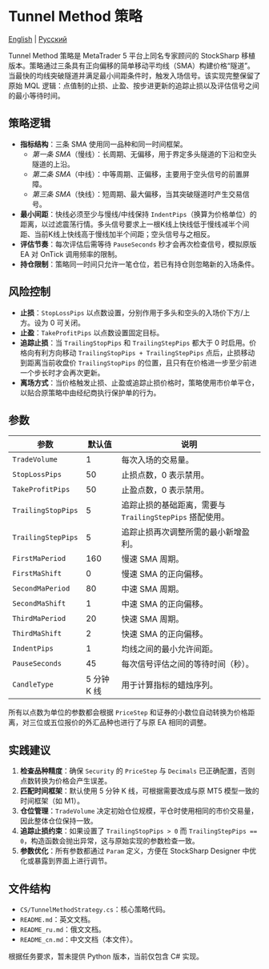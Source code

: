 # Tunnel Method 策略

[English](README.md) | [Русский](README_ru.md)

Tunnel Method 策略是 MetaTrader 5 平台上同名专家顾问的 StockSharp 移植版本。策略通过三条具有正向偏移的简单移动平均线（SMA）构建价格“隧道”。当最快的均线突破隧道并满足最小间距条件时，触发入场信号。该实现完整保留了原始 MQL 逻辑：点值制的止损、止盈、按步进更新的追踪止损以及评估信号之间的最小等待时间。

## 策略逻辑

- **指标结构**：三条 SMA 使用同一品种和同一时间框架。
  - *第一条 SMA*（慢线）：长周期、无偏移，用于界定多头隧道的下沿和空头隧道的上沿。
  - *第二条 SMA*（中线）：中等周期、正偏移，主要用于空头信号的前置屏障。
  - *第三条 SMA*（快线）：短周期、最大偏移，当其突破隧道时产生交易信号。
- **最小间距**：快线必须至少与慢线/中线保持 `IndentPips`（换算为价格单位）的距离，以过滤震荡行情。多头信号要求上一根K线上快线低于慢线减半个间距、当前K线上快线高于慢线加半个间距；空头信号与之相反。
- **评估节奏**：每次评估后需等待 `PauseSeconds` 秒才会再次检查信号，模拟原版 EA 对 OnTick 调用频率的限制。
- **持仓限制**：策略同一时间只允许一笔仓位，若已有持仓则忽略新的入场条件。

## 风险控制

- **止损**：`StopLossPips` 以点数设置，分别作用于多头和空头的入场价下方/上方。设为 0 可关闭。
- **止盈**：`TakeProfitPips` 以点数设置固定目标。
- **追踪止损**：当 `TrailingStopPips` 和 `TrailingStepPips` 都大于 0 时启用。价格向有利方向移动 `TrailingStopPips + TrailingStepPips` 点后，止损移动到距离当前收盘价 `TrailingStopPips` 的位置，且只有在价格进一步至少前进一个步长时才会再次更新。
- **离场方式**：当价格触发止损、止盈或追踪止损价格时，策略使用市价单平仓，以贴合原策略中由经纪商执行保护单的行为。

## 参数

| 参数 | 默认值 | 说明 |
|------|--------|------|
| `TradeVolume` | 1 | 每次入场的交易量。 |
| `StopLossPips` | 50 | 止损点数，0 表示禁用。 |
| `TakeProfitPips` | 50 | 止盈点数，0 表示禁用。 |
| `TrailingStopPips` | 5 | 追踪止损的基础距离，需要与 `TrailingStepPips` 搭配使用。 |
| `TrailingStepPips` | 5 | 追踪止损再次调整所需的最小新增盈利。 |
| `FirstMaPeriod` | 160 | 慢速 SMA 周期。 |
| `FirstMaShift` | 0 | 慢速 SMA 的正向偏移。 |
| `SecondMaPeriod` | 80 | 中速 SMA 周期。 |
| `SecondMaShift` | 1 | 中速 SMA 的正向偏移。 |
| `ThirdMaPeriod` | 20 | 快速 SMA 周期。 |
| `ThirdMaShift` | 2 | 快速 SMA 的正向偏移。 |
| `IndentPips` | 1 | 均线之间的最小允许间距。 |
| `PauseSeconds` | 45 | 每次信号评估之间的等待时间（秒）。 |
| `CandleType` | 5 分钟 K 线 | 用于计算指标的蜡烛序列。 |

所有以点数为单位的参数都会根据 `PriceStep` 和证券的小数位自动转换为价格距离，对三位或五位报价的外汇品种也进行了与原 EA 相同的调整。

## 实践建议

1. **检查品种精度**：确保 `Security` 的 `PriceStep` 与 `Decimals` 已正确配置，否则点数转换为价格会产生误差。
2. **匹配时间框架**：默认使用 5 分钟 K 线，可根据需要改成与原 MT5 模型一致的时间框架（如 M1）。
3. **仓位管理**：`TradeVolume` 决定初始仓位规模，平仓时使用相同的市价交易量，因此整体仓位保持一致。
4. **追踪止损约束**：如果设置了 `TrailingStopPips > 0` 而 `TrailingStepPips == 0`，构造函数会抛出异常，这与原始实现的参数检查一致。
5. **参数优化**：所有参数都通过 `Param` 定义，方便在 StockSharp Designer 中优化或暴露到界面上进行调节。

## 文件结构

- `CS/TunnelMethodStrategy.cs`：核心策略代码。
- `README.md`：英文文档。
- `README_ru.md`：俄文文档。
- `README_cn.md`：中文文档（本文件）。

根据任务要求，暂未提供 Python 版本，当前仅包含 C# 实现。
